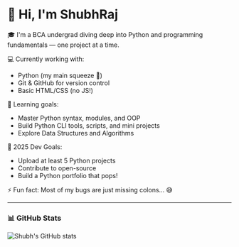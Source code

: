 # 👋 Hi, I'm ShubhRaj

🎓 I'm a BCA undergrad diving deep into Python and programming fundamentals — one project at a time.

💻 Currently working with:
- Python (my main squeeze 🐍)
- Git & GitHub for version control
- Basic HTML/CSS (no JS!)

🌱 Learning goals:
- Master Python syntax, modules, and OOP
- Build Python CLI tools, scripts, and mini projects
- Explore Data Structures and Algorithms

🎯 2025 Dev Goals:
- Upload at least 5 Python projects
- Contribute to open-source
- Build a Python portfolio that pops!

⚡ Fun fact:
Most of my bugs are just missing colons... 😅

---

### 📊 GitHub Stats
![Shubh's GitHub stats](https://github-readme-stats.vercel.app/api?username=shubhraj17o5&show_icons=true&theme=dracula)
